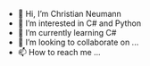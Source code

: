 - 👋 Hi, I’m Christian Neumann
- 👀 I’m interested in C# and Python
- 🌱 I’m currently learning C#
- 💞️ I’m looking to collaborate on ...
- 📫 How to reach me ...

<!---
ChristianNeumann0708/ChristianNeumann0708 is a ✨ special ✨ repository because its `README.md` (this file) appears on your GitHub profile.
You can click the Preview link to take a look at your changes.
--->
